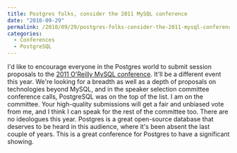 ```yaml
---
title: Postgres folks, consider the 2011 MySQL conference
date: "2010-09-29"
permalink: /2010/09/29/postgres-folks-consider-the-2011-mysql-conference/
categories:
  - Conferences
  - PostgreSQL
---
```

I'd like to encourage everyone in the Postgres world to submit session proposals to the [2011 O'Reilly MySQL conference][1]. It'll be a different event this year. We're looking for a breadth as well as a depth of proposals on technologies beyond MySQL, and in the speaker selection committee conference calls, PostgreSQL was on the top of the list. I am on the committee. Your high-quality submissions will get a fair and unbiased vote from me, and I think I can speak for the rest of the committee too. There are no ideologues this year. Postgres is a great open-source database that deserves to be heard in this audience, where it's been absent the last couple of years. This is a great conference for Postgres to have a significant showing.

 [1]: http://en.oreilly.com/mysql2011/

